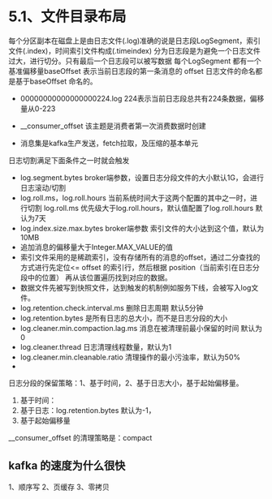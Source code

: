 # 5.1、文件目录布局
每个分区副本在磁盘上是由日志文件(.log)准确的说是日志段LogSegment，索引文件(.index)，时间索引文件构成(.timeindex)
分为日志段是为避免一个日志文件过大，进行切分。只有最后一个日志段可以被写数据
每个LogSegment 都有一个基准偏移量baseOffset 表示当前日志段的第一条消息的 offset
日志文件的命名都是基于baseOffset 命名的。

- 00000000000000000224.log 224表示当前日志段总共有224条数据，偏移量从0-223

- __consumer_offset 该主题是消费者第一次消费数据时创建
- 消息集是kafka生产发送，fetch拉取，及压缩的基本单元

日志切割满足下面条件之一时就会触发
- log.segment.bytes broker端参数，设置日志分段文件的大小默认1G，会进行日志滚动/切割
- log.roll.ms，log.roll.hours 当前系统时间大于这两个配置的其中之一时，进行切割
log.roll.ms 优先级大于log.roll.hours，默认值配置了log.roll.hours 默认为7天
- log.index.size.max.bytes broker端参数 索引文件的大小达到这个值，默认为10MB
- 追加消息的偏移量大于Integer.MAX_VALUE的值
- 索引文件采用的是稀疏索引，没有存储所有的消息的offset，通过二分查找的方式进行先定位<= offset 的索引行，然后根据 position（当前索引在日志分段中的位置）
再从该位置遍历找到对应的数据。
- 数据文件先被写到快照文件，达到触发的机制例如服务下线，会被写入log文件。
- log.retention.check.interval.ms 删除日志周期 默认5分钟
- log.retention.bytes 是所有日志的总大小，而不是日志分段的大小
- log.cleaner.min.compaction.lag.ms 消息在被清理前最小保留的时间 默认为0
- log.cleaner.thread 日志清理线程数量，默认为1
- log.cleaner.min.cleanable.ratio 清理操作的最小污浊率，默认为50%
- 
日志分段的保留策略：1、基于时间，2、基于日志大小，基于起始偏移量。

1. 基于时间：
2. 基于日志：log.retention.bytes 默认为-1，
3. 基于起始偏移量

__consumer_offset 的清理策略是：compact

## kafka 的速度为什么很快
1、顺序写
2、页缓存
3、零拷贝

